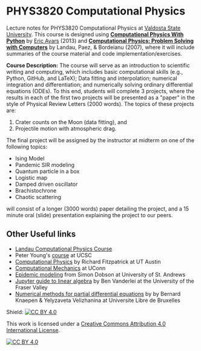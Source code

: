 # PHYS3820 Computational Physics

Lecture notes for PHYS3820 Computational Physics at [Valdosta State University](https://www.valdosta.edu/phy/).  This course is designed using [**Computational Physics
With Python**](https://belglas.files.wordpress.com/2018/03/cpwp.pdf) by [Eric Ayars](https://www.csuchico.edu/physics/people/faculty/eric-ayars.shtml) (2013) and [**Computational Physics: Problem Solving with Computers**](https://www.google.com/books/edition/_/RBg-vgAACAAJ?hl) by Landau, Paez, & Bordeianu (2007), where it will include summaries of the course material and code implementation/exercises.

**Course Description:** The course will serve as an introduction to scientific writing and computing, which includes basic computational skills (e.g., Python, GitHub, and LaTeX); Data fitting and interpolation; numerical integration and differentiation; and numerically solving ordinary differential equations (ODEs).  To this end, students will complete 3 projects, where the results in each of the first two projects will be presented as a "paper" in the style of Physical Review Letters (2000 words).  The topics of these projects are:

1. Crater counts on the Moon (data fitting), and
2. Projectile motion with atmospheric drag.

The final project will be assigned by the instructor at midterm on one of the following topics:

- Ising Model
- Pandemic SIR modeling
- Quantum particle in a box
- Logistic map
- Damped driven oscillator
- Brachistochrone
- Chaotic scattering

will consist of a longer (3000 words) paper detailing the project, and a 15 minute oral (slide) presentation explaining the project to our peers.

## Other Useful links
- [Landau Computational Physics Course](https://www.youtube.com/playlist?list=PLnWQ_pnPVzmJnp794rQXIcwJIjwy7Nb2U)
- Peter Young's [course](https://young.physics.ucsc.edu/115/) at UCSC
- [Computational Physics](https://farside.ph.utexas.edu/teaching/329/329.pdf) by Richard Fitzpatrick at UT Austin
- [Computational Mechanics](https://cooperrc.github.io/computational-mechanics/README.html) at UConn
- [Epidemic modeling](https://simondobson.org/introduction-to-epidemics/index.html) from Simon Dobson at University of St. Andrews
- [Jupyter guide to linear algebra](https://bvanderlei.github.io/jupyter-guide-to-linear-algebra/intro.html) by Ben Vanderlei at the University of the Fraser Valley
- [Numerical methods for partial differential equations](https://aquaulb.github.io/book_solving_pde_mooc/solving_pde_mooc/notebooks/01_Introduction/01_00_Preface.html) by by Bernard Knaepen & Yelyzaveta Velizhanina at Universite Libre de Bruxelles

Shield: [![CC BY 4.0][cc-by-shield]][cc-by]

This work is licensed under a
[Creative Commons Attribution 4.0 International License][cc-by].

[![CC BY 4.0][cc-by-image]][cc-by]

[cc-by]: http://creativecommons.org/licenses/by/4.0/
[cc-by-image]: https://i.creativecommons.org/l/by/4.0/88x31.png
[cc-by-shield]: https://img.shields.io/badge/License-CC%20BY%204.0-lightgrey.svg